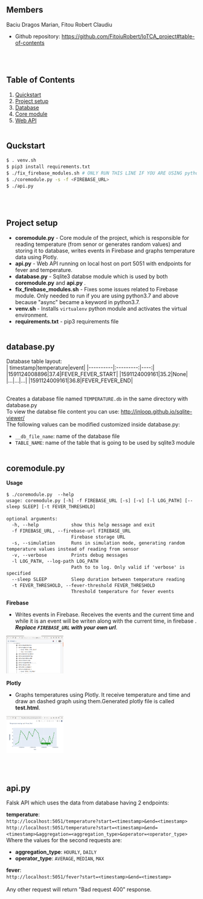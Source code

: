 ## Members
Baciu Dragos Marian, Fitou Robert Claudiu
<br>
- Github repository: https://github.com/FitoiuRobert/IoTCA_project#table-of-contents

<br><br>


## Table of Contents
1. [ Quickstart ](#quickstart)
2. [ Project setup](#proj-setup)
3. [ Database ](#database)
4. [ Core module ](#coremodule)
5. [ Web API ](#api)
<br><br>


<a name="quickstart"></a>

## Quckstart
```sh
$ . venv.sh
$ pip3 install requirements.txt
$ ./fix_firebase_modules.sh # ONLY RUN THIS LINE IF YOU ARE USING python3.7 AND ABOVE
$ ./coremodule.py -s -f <FIREBASE_URL>
$ ./api.py
```
<br><br>


<a name="proj-setup"></a>
## Project setup

- __coremodule.py__ - Core module of the project, which is responsible for reading temperature (from senor or
    generates random values) and storing it to database, writes events in Firebase and graphs temperature data
    using Plotly.
- __api.py__ - Web API running on local host on port 5051 with endpoints for fever and temperature.
- __database.py__ - Sqlite3 databse module which is used by both __coremodule.py__ and __api.py__ .
- __fix_firebase_modules.sh__ - Fixes some issues related to Firebase module. Only needed to run if you are using
    python3.7 and above because "async" became a keyword in python3.7.
- __venv.sh__ - Installs `virtualenv` python module and activates the virtual environment.
- __requirements.txt__ - pip3 requirements file
<br><br>


<a name="database"></a>
## database.py

Database table layout:<br>
| timestamp|temperature|event|
|----------|:---------:|----:|
|1591124008896|37.4|FEVER_FEVER_START|
|1591124009161|35.2|None|
|...|...|...|
|1591124009161|36.8|FEVER_FEVER_END|

<br>Creates a database file named `TEMPERATURE.db` in the same directory with database.py
<br>To view the databse file content you can use: http://inloop.github.io/sqlite-viewer/
<br>The following values can be modified customized inside database.py:
- `__db_file_name`: name of the database file
- `TABLE_NAME`: name of the table that is going to be used by sqlite3 module
<br><br>

<a name="coremodule"></a>

## coremodule.py
__Usage__
```text
$ ./coremodule.py  --help
usage: coremodule.py [-h] -f FIREBASE_URL [-s] [-v] [-l LOG_PATH] [--sleep SLEEP] [-t FEVER_THRESHOLD]

optional arguments:
  -h, --help            show this help message and exit
  -f FIREBASE_URL, --firebase-url FIREBASE_URL
                        Firebase storage URL
  -s, --simulation      Runs in simulation mode, generating random temperature values instead of reading from sensor
  -v, --verbose         Prints debug messages
  -l LOG_PATH, --log-path LOG_PATH
                        Path to to log. Only valid if 'verbose' is specified
  --sleep SLEEP         Sleep duration between temperature reading
  -t FEVER_THRESHOLD, --fever-threshold FEVER_THRESHOLD
                        Threshold temperature for fever events
```
__Firebase__
- Writes events in Firebase. Receives the events and the current time and while it is an event will be writen along with the current time, in firebase . ***Replace `FIREBASE_URL` with your own url***.
<img src=".img/firebase.png" width="30%" height="30%" alt="Firebase">
<br>

__Plotly__

- Graphs temperatures using Plotly. It receive temperature and time and draw an dashed graph using them.Generated plotly file is called **test.html**.<br>
<img src=".img/plotly.png" width="30%" height="30%" alt="Plotly">

<br><br>


<a name="api"></a>

## api.py

Falsk API which uses the data from database having 2 endpoints:<br>

__temperature__:
<br>`http://localhost:5051/temperature?start=<timestamp>&end=<timestamp>`
<br>`http://localhost:5051/temperature?start=<timestamp>&end=<timestamp>&aggregation=<aggregation_type>&operator=<operator_type>`
<br>Where the values for the second requests are:

- __aggregation_type__: `HOURLY`, `DAILY` 
- __operator_type__: `AVERAGE`, `MEDIAN`, `MAX`

__fever__:
<br>`http://localhost:5051/fever?start=<timestamp>&end=<timestamp>`
<br><br>Any other request will return "Bad request 400" response.




